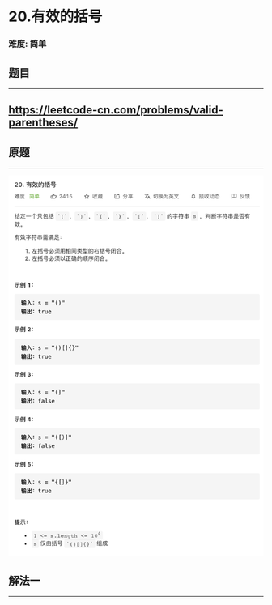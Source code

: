 # 20.有效的括号

### 难度: 简单

## 题目
------

https://leetcode-cn.com/problems/valid-parentheses/
------

## 原题
------
![](img/leetcode-20.png)

## 解法一
------

```golang
```

